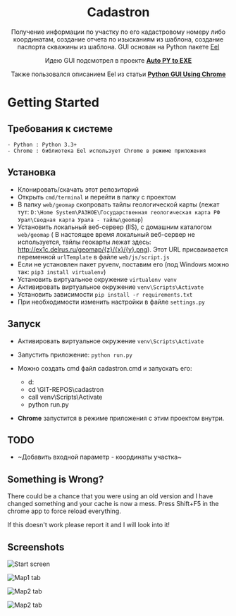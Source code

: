 <h1 align="center">Cadastron</h1>
<p align="center">Получение информации по участку по его кадастровому номеру либо координатам, создание отчета по изысканиям из шаблона, создание паспорта скважины из шаблона. GUI основан на Python пакете <a href="https://github.com/ChrisKnott/Eel">Eel</a></p>
<p align="center">Идею GUI подсмотрел в проекте <a href="https://github.com/brentvollebregt/auto-py-to-exe/"><strong> Auto PY to EXE </strong></a></p>
<p align="center">Также пользовался описанием Eel из статьи <a href="http://nitratine.net/python-gui-using-chrome/"><strong> Python GUI Using Chrome </strong></a></p>

<!-- <div align="center">
    <img src="https://i.imgur.com/EuUlayC.png" alt="Empty interface">
</div> -->

# Getting Started

## Требования к системе

    - Python : Python 3.3+
    - Chrome : библиотека Eel использует Chrome в режиме приложения

## Установка

- Клонировать/скачать этот репозиторий
- Открыть ```cmd/terminal``` и перейти в папку с проектом
- В папку ```web/geomap``` скопровать тайлы геологической карты (лежат тут: ```D:\Home System\РАЗНОЕ\Государственная геологическая карта РФ Урал\Сводная карта Урала - тайлы\geomap```)
- Установить локальный веб-сервер (IIS), с домашним каталогом ```web/geomap``` 
( В настоящее время локальный веб-сервер не используется, тайлы геокарты лежат здесь: http://ex1c.delrus.ru/geomap/{z}/{x}/{y}.png). Этот URL присваивается переменной `urlTemplate` в файле `web/js/script.js`
- Если не установлен пакет pyvenv, поставим его (под Windows можно так: ```pip3 install virtualenv```)
- Установить виртуальное окружение ```virtualenv venv```
- Активировать виртуальное окружение ```venv\Scripts\Activate```
- Установить зависимости ```pip install -r requirements.txt```
- При необходимости изменить настройки в файле ```settings.py```

## Запуск

- Активировать виртуальное окружение ```venv\Scripts\Activate```

- Запустить приложение: ```python run.py```

- Можно создать cmd файл cadastron.cmd и запускать его:

    - d:
    - cd \GIT-REPOS\cadastron
    - call venv\Scripts\Activate
    - python run.py

- **Chrome** запустится в режиме приложения с этим проектом внутри.

## TODO

- ~Добавить входной параметр - координаты участка~

## Something is Wrong?

There could be a chance that you were using an old version and I have changed something and your cache is now a mess. Press Shift+F5 in the chrome app to force reload everything.

If this doesn't work please report it and I will look into it!

## Screenshots

![Start screen](screenshots/screenshot1.png "Start screen")

![Map1 tab](screenshots/screenshot2.png "Yandex Map tab")

![Map2 tab](screenshots/screenshot3.png "Yandex image tab")

![Map2 tab](screenshots/screenshot4.png "Geology tab")


